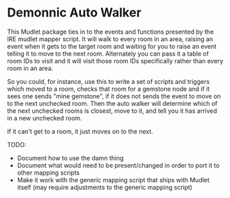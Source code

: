 # Demonnic Auto Walker
This Mudlet package ties in to the events and functions presented by the IRE mudlet mapper script. It will walk to every room in an area, raising an event when it gets to the target room and waiting for you to raise an event telling it to move to the next room. Alternately you can pass it a table of room IDs to visit and it will visit those room IDs specifically rather than every room in an area.

So you could, for instance, use this to write a set of scripts and triggers which moved to a room, checks that room for a gemstone node and if it sees one sends "mine gemstone", if it does not sends the event to move on to the next unchecked room. Then the auto walker will determine which of the next unchecked rooms is closest, move to it, and tell you it has arrived in a new unchecked room. 

If it can't get to a room, it just moves on to the next.

TODO:
* Document how to use the damn thing
* Document what would need to be present/changed in order to port it to other mapping scripts
* Make it work with the generic mapping script that ships with Mudlet itself (may require adjustments to the generic mapping script)
